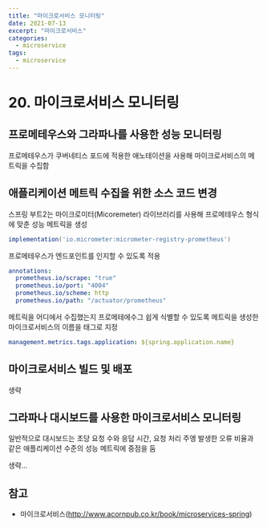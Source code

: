 ```yaml
---
title: "마이크로서비스 모니터링"
date: 2021-07-13
excerpt: "마이크로서비스"
categories:
  - microservice
tags:
  - microservice
---
```


# 20. 마이크로서비스 모니터링

## 프로메테우스와 그라파나를 사용한 성능 모니터링

프로메테우스가 쿠버네티스 포드에 적용한 애노테이션을 사용해 마이크로서비스의 메트릭을 수집함

## 애플리케이션 메트릭 수집을 위한 소스 코드 변경

스프링 부트2는 마이크로미터(Micoremeter) 라이브러리를 사용해 프로메테우스 형식에 맞춘 성능 메트릭을 생성

```groovy
implementation('io.micrometer:micrometer-registry-prometheus')
```

프로메테우스가 엔드포인트를 인지할 수 있도록 적용

```yaml
annotations:
  prometheus.io/scrape: "true"
  prometheus.io/port: "4004"
  prometheus.io/scheme: http
  prometheus.io/path: "/actuator/prometheus"
```

메트릭을 어디에서 수집했는지 프로메테에수그 쉽게 식별할 수 있도록 메트릭을 생성한 마이크로서비스의 이름을 태그로 지정

```yaml
management.metrics.tags.application: ${spring.application.name}
```

## 마이크로서비스 빌드 및 배포

생략

## 그라파나 대시보드를 사용한 마이크로서비스 모니터링

일반적으로 대시보드는 초당 요청 수와 응답 시간, 요청 처리 주엥 발생한 오류 비율과 같은 애플리케이션 수준의 성능 메트릭에 중점을 둠

생략...

## 참고

- 마이크로서비스(http://www.acornpub.co.kr/book/microservices-spring)

  
